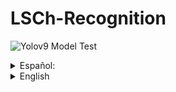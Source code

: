 # LSCh-Recognition
![Yolov9 Model Test](img/test_1.gif)

<details>
<summary>Español:</summary>

Este es un proyecto enfocado en el desarrollo de una aplicación y una base de datos para el reconocimiento de gestos de manos a través de la cámara utilizando bibliotecas de YOLO.

Desde su creación, he logrado crear una aplicación en Python que utiliza tu cámara para buscar signos de LSCh (Lengua de Señas Chilena).

Esta es una interfaz simple de PyQt para la evaluación del modelo entrenado en yolov9 para la LSCh.
Contiene dos módulos principales, las actividades y el progreso.
El módulo de actividades solo contiene una actividad disponible que es "Abecedario".

Hay dos fuentes que puedes usar, Arial y OpenDyslexic, esta última siendo una fuente hecha por y para personas con dislexia.

<details>
<summary>Enlace oficial a Opendyslexic</summary>
https://opendyslexic.org/about
</details>

El modelo principal está preparado para trabajar mejor con la GPU, por lo que es recomendado instalar torch para tu versión específica de CUDA. (NVIDIA)

<details>
<summary>Obtener tu versión de CUDA</summary>
En cmd:

```sh
nvcc --version
```
</details>

<details>
<summary>Página oficial de Torch</summary>
https://pytorch.org/get-started/locally/
</details>

Para correr la aplicación:

```sh
pip install -r requirements.txt
```

```sh
python main.py #|| Correr el archivo main.py
```
</details>

<details>
<summary>English</summary>

This project focuses on developing an app and database for hand gesture recognition via a camera using YOLO libraries.

Since it's creation, I've managed to create a python app that uses your camera to search for LSCh signs (Lengua de Señas Chilena).

This is a simple PyQt interface for the evaluation of the model trained in yolov9 for the LSCh.
It contains two main modules, the activities and the progress.
The activities module only contains one activity available wich is "Abecedario".

There are two fonts you can use, Arial and OpenDyslexic, this last one being a font made by and for people with dyslexia.

<details>
<summary>Official link to Opendyslexic</summary>
https://opendyslexic.org/about
</details>

The main model is made so it runs better on GPU, so it's recommended to install torch for your specific CUDA version.(NVIDIA)

<details>
<summary>Get your CUDA version</summary>

```sh
nvcc --version
```
</details>

<details>
<summary>Torch official page</summary>
https://pytorch.org/get-started/locally/
</details>

To run the app:

```sh
pip install -r requirements.txt
```

```sh
python main.py #|| Run the main.py file
```
</details>

